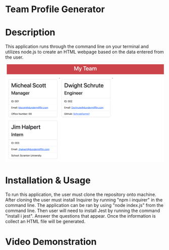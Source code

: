 # Team Profile Generator

# Description
This application runs through the command line on your terminal and utilizes node.js to create an HTML webpage based on the data entered from the user.

![screenshot](Assets/Images/Screenshot%202023-03-01%20at%201.45.19%20PM.png)

# Installation & Usage
To run this application, the user must clone the repository onto machine. After cloning the user must install Inquirer by running "npm i inquirer" in the command line. The application can be ran by using "node index.js" from the command line. Then user will need to install Jest by running the command "install i jest". Answer the questions that appear. Once the information is collect an HTML file will be generated.

# Video Demonstration
